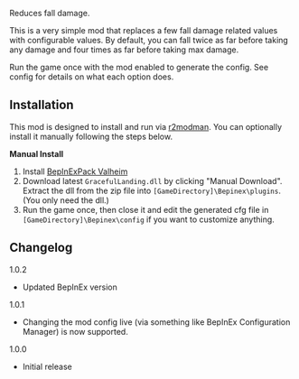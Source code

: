 ﻿Reduces fall damage.

This is a very simple mod that replaces a few fall damage related values with configurable values. By default, you can fall twice as far before taking any damage and four times as far before taking max damage.

Run the game once with the mod enabled to generate the config. See config for details on what each option does.

## Installation
This mod is designed to install and run via [r2modman](https://thunderstore.io/package/ebkr/r2modman/). You can optionally install it manually following the steps below.

**Manual Install**
1. Install [BepInExPack Valheim](https://valheim.thunderstore.io/package/denikson/BepInExPack_Valheim/)
2. Download latest ``GracefulLanding.dll`` by clicking "Manual Download". Extract the dll from the zip file into ``[GameDirectory]\Bepinex\plugins``. (You only need the dll.)
3. Run the game once, then close it and edit the generated cfg file in ``[GameDirectory]\Bepinex\config`` if you want to customize anything.

## Changelog
1.0.2

* Updated BepInEx version

1.0.1

* Changing the mod config live (via something like BepInEx Configuration Manager) is now supported.

1.0.0

* Initial release
